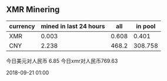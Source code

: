 ## XMR Minering

|currency|mined in last 24 hours|all|in pool|
|---|---|---|---|
|XMR|0.003|0.608|0.401|
|CNY|2.238|468.2|308.758|

今日美元对人民币 6.85	今日xmr对人民币769.63


2018-09-21 01:00